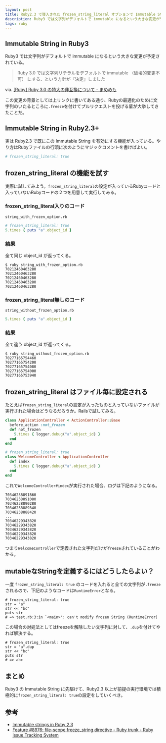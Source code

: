 ```yaml
---
layout: post
title: Ruby2.3 で導入された frozen_string_literal オプションで Immutable String を実現する
description: Ruby3 では文字列がデフォルトで immutable になるという大きな変更が予定されている。この変更の背景としては上リンクに書いてある通り、Rubyの最適化のために文字列のいたるところ.freezeを付けてプルリクエストを投げる輩が大挙してきたことだ。Ruby2.3 で既にこの Immutable String を有効にする機能が入っている。やり方はRubyファイルの行頭に下記のように書けばよい。
tags: ruby
---
```


## Immutable String in Ruby3

Ruby3 では文字列がデフォルトで immutable になるという大きな変更が予定されている。

> Ruby 3.0 では文字列リテラルをデフォルトで immutable （破壊的変更不可） にする、という方針が『決定』しました

via. [[Ruby] Ruby 3.0 の特大の非互換について - まめめも](http://d.hatena.ne.jp/ku-ma-me/20151004/p1)

この変更の背景としては上リンクに書いてある通り、Rubyの最適化のために文字列のいたるところに`.freeze`を付けてプルリクエストを投げる輩が大挙してきたことだ。

## Immutable String in Ruby2.3+

実は Ruby2.3 で既にこの Immutable String を有効にする機能が入っている。やり方はRubyファイルの行頭に次のようにマジックコメントを書けばよい。

```rb
# frozen_string_literal: true
```

## frozen_string_literal の機能を試す

実際に試してみよう。`frozen_string_literal`の設定が入っているRubyコードと入っていないRubyコードの２つを用意して実行してみる。

### frozen_string_literal入りのコード

`string_with_frozen_option.rb`

```rb
# frozen_string_literal: true
5.times { puts "a".object_id }
```

### 結果

全て同じ object_id が返ってくる。

```
$ ruby string_with_frozen_option.rb
70212460463280
70212460463280
70212460463280
70212460463280
70212460463280
```

### frozen_string_literal無しのコード

`string_without_frozen_option.rb`

```rb
5.times { puts "a".object_id }
```

### 結果

全て違う object_id が返ってくる。

```
$ ruby string_without_frozen_option.rb
70277165754460
70277165754200
70277165754080
70277165754000
70277165753940
```

## frozen_string_literal はファイル毎に設定される

たとえば`frozen_string_literal`の設定が入ったものと入っていないファイルが実行された場合はどうなるだろうか。Railsで試してみる。

```rb
class ApplicationController < ActionController::Base
  before_action :not_frozen
  def not_frozen
    5.times { logger.debug("a".object_id) }
  end
end
```

```rb
# frozen_string_literal: true
class WelcomeController < ApplicationController
  def index
    5.times { logger.debug("a".object_id) }
  end
end
```

これで`WelcomeController#index`が実行された場合、ログは下記のようになる。

```
70346238891860
70346238891080
70346238890280
70346238889340
70346238888420
...
70346229343820
70346229343820
70346229343820
70346229343820
70346229343820
```

つまり`WelcomeController`で定義された文字列だけが`freeze`されていることがわかる。

## mutableなStringを定義するにはどうしたらよい？

一度 `frozen_string_literal: true` のコードを入れると全ての文字列が`.freeze`されるので、下記のようなコードは`RuntimeError`となる。

```
# frozen_string_literal: true
str = "a"
str << "bc"
puts str
# => test.rb:3:in `<main>': can't modify frozen String (RuntimeError)
```

この場合の対処法としてはfreezeを解除したい文字列に対して、`.dup`を付けてやれば解決する。

```
# frozen_string_literal: true
str = "a".dup
str << "bc"
puts str
# => abc
```

## まとめ

Ruby3 の Immutable String に先駆けて、Ruby2.3 以上が前提の実行環境では積極的に`frozen_string_literal: true`の設定をしていくべき。

## 参考

- [Immutable strings in Ruby 2.3](https://wyeworks.com/blog/2015/12/1/immutable-strings-in-ruby-2-dot-3)
- [Feature #8976: file-scope freeze_string directive - Ruby trunk - Ruby Issue Tracking System](https://bugs.ruby-lang.org/issues/8976)
